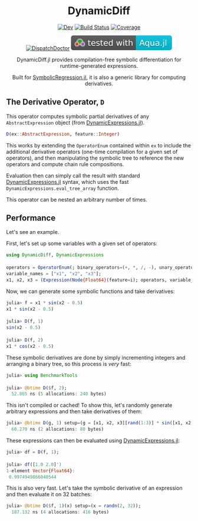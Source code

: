 <div align="center">

# DynamicDiff

[![Dev](https://img.shields.io/badge/docs-dev-blue.svg)](https://ai.damtp.cam.ac.uk/dynamicdiff/dev/) [![Build Status](https://github.com/MilesCranmer/DynamicDiff.jl/actions/workflows/CI.yml/badge.svg?branch=main)](https://github.com/MilesCranmer/DynamicDiff.jl/actions/workflows/CI.yml?query=branch%3Amain) [![Coverage](https://coveralls.io/repos/github/MilesCranmer/DynamicDiff.jl/badge.svg?branch=main)](https://coveralls.io/github/MilesCranmer/DynamicDiff.jl?branch=main)

[![DispatchDoctor](https://img.shields.io/badge/%F0%9F%A9%BA_tested_with-DispatchDoctor.jl-blue?labelColor=white)](https://github.com/MilesCranmer/DispatchDoctor.jl) [![Aqua](https://raw.githubusercontent.com/JuliaTesting/Aqua.jl/master/badge.svg)](https://github.com/JuliaTesting/Aqua.jl)

DynamicDiff.jl provides compilation-free symbolic differentiation for runtime-generated expressions.

Built for [SymbolicRegression.jl](https://github.com/MilesCranmer/SymbolicRegression.jl), it is also a generic library for computing derivatives.

</div>

## The Derivative Operator, `D`

This operator computes symbolic partial derivatives of any `AbstractExpression` object (from [DynamicExpressions.jl](https://github.com/SymbolicML/DynamicExpressions.jl)).

```julia
D(ex::AbstractExpression, feature::Integer)
```

This works by extending the `OperatorEnum` contained within `ex` to include the additional derivative operators (one-time compilation for a given set of operators), and then manipulating the symbolic tree to reference the new operators and compute chain rule compositions.

Evaluation then can simply call the result with standard [DynamicExpressions.jl](https://github.com/SymbolicML/DynamicExpressions.jl) syntax, which uses the fast `DynamicExpressions.eval_tree_array` function.

This operator can be nested an arbitrary number of times.

## Performance

Let's see an example.

First, let's set up some variables with a given set of operators:

```julia
using DynamicDiff, DynamicExpressions

operators = OperatorEnum(; binary_operators=(+, *, /, -), unary_operators=(sin, cos));
variable_names = ["x1", "x2", "x3"];
x1, x2, x3 = (Expression(Node{Float64}(feature=i); operators, variable_names) for i in 1:3);
```

Now, we can generate some symbolic functions and take derivatives:

```julia
julia> f = x1 * sin(x2 - 0.5)
x1 * sin(x2 - 0.5)

julia> D(f, 1)
sin(x2 - 0.5)

julia> D(f, 2)
x1 * cos(x2 - 0.5)
```

These symbolic derivatives are done by simply incrementing integers
and arranging a binary tree, so this process is _very_ fast:

```julia
julia> using BenchmarkTools

julia> @btime D($f, 2);
  52.865 ns (5 allocations: 240 bytes)
```

This isn't compiled or cached!
To show this, let's randomly generate arbitrary expressions and then take derivatives of them:

```julia
julia> @btime D(g, 1) setup=(g = [x1, x2, x3][rand(1:3)] * sin([x1, x2, x3][rand(1:3)] - randn())) evals=100
  60.270 ns (2 allocations: 80 bytes)
```

These expressions can then be evaluated using [DynamicExpressions.jl](https://github.com/SymbolicML/DynamicExpressions.jl):

```julia
julia> df = D(f, 1);

julia> df([1.0 2.0]')
1-element Vector{Float64}:
 0.9974949866040544
```

This is also very fast. Let's take the symbolic
derivative of an expression and then evaluate it on 32 batches:

```julia
julia> @btime D($f, 1)(x) setup=(x = randn(2, 32));
  187.132 ns (4 allocations: 416 bytes)
```
